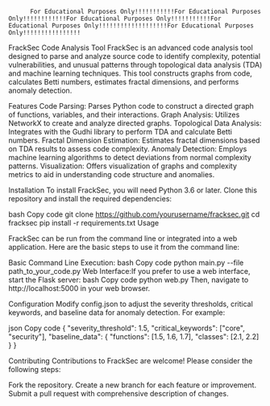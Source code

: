 
          For Educational Purposes Only!!!!!!!!!!!For Educational Purposes Only!!!!!!!!!!!!For Educational Purposes Only!!!!!!!!!!!For Educational Purposes Only!!!!!!!!!!!!!!!!!!!For Educational Purposes Only!!!!!!!!!!!!!!!!


FrackSec Code Analysis Tool
FrackSec is an advanced code analysis tool designed to parse and analyze source code to identify complexity, potential vulnerabilities, and unusual patterns through topological data analysis (TDA) and machine learning techniques. This tool constructs graphs from code, calculates Betti numbers, estimates fractal dimensions, and performs anomaly detection.

Features
Code Parsing: Parses Python code to construct a directed graph of functions, variables, and their interactions.
Graph Analysis: Utilizes NetworkX to create and analyze directed graphs.
Topological Data Analysis: Integrates with the Gudhi library to perform TDA and calculate Betti numbers.
Fractal Dimension Estimation: Estimates fractal dimensions based on TDA results to assess code complexity.
Anomaly Detection: Employs machine learning algorithms to detect deviations from normal complexity patterns.
Visualization: Offers visualization of graphs and complexity metrics to aid in understanding code structure and anomalies.


Installation
To install FrackSec, you will need Python 3.6 or later. Clone this repository and install the required dependencies:


bash
Copy code
git clone https://github.com/yourusername/fracksec.git
cd fracksec
pip install -r requirements.txt
Usage



FrackSec can be run from the command line or integrated into a web application. Here are the basic steps to use it from the command line:

Basic Command Line Execution:
bash
Copy code
python main.py --file path_to_your_code.py
Web Interface:If you prefer to use a web interface, start the Flask server:
bash
Copy code
python web.py
Then, navigate to http://localhost:5000 in your web browser.



Configuration
Modify config.json to adjust the severity thresholds, critical keywords, and baseline data for anomaly detection. For example:

json
Copy code
{
  "severity_threshold": 1.5,
  "critical_keywords": ["core", "security"],
  "baseline_data": {
    "functions": [1.5, 1.6, 1.7],
    "classes": [2.1, 2.2]
  }
}


Contributing
Contributions to FrackSec are welcome! Please consider the following steps:

Fork the repository.
Create a new branch for each feature or improvement.
Submit a pull request with comprehensive description of changes.
